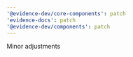 ```yaml
---
'@evidence-dev/core-components': patch
'evidence-docs': patch
'@evidence-dev/components': patch
---
```


Minor adjustments

